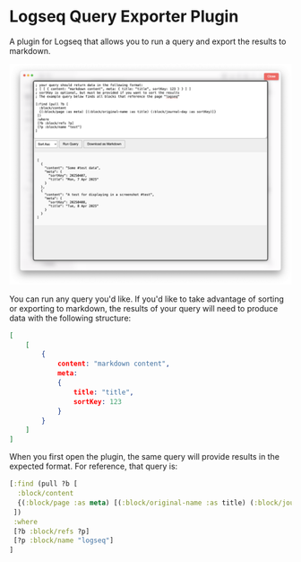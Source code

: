 # Logseq Query Exporter Plugin

A plugin for Logseq that allows you to run a query and export the results to markdown.

![](./screenshot.png)

You can run any query you'd like. If you'd like to take advantage of sorting or exporting to markdown, the results of your query will need to produce data with the following structure:

```json
[ 
    [ 
        { 
            content: "markdown content", 
            meta: 
            { 
                title: "title", 
                sortKey: 123 
            } 
        } 
    ] 
]
```

When you first open the plugin, the same query will provide results in the expected format. For reference, that query is:

```cljs
[:find (pull ?b [
  :block/content
  {(:block/page :as meta) [(:block/original-name :as title) (:block/journal-day :as sortKey)]}
 ])
 :where
 [?b :block/refs ?p]
 [?p :block/name "logseq"]
]
```


